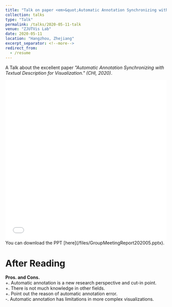```yaml
---
title: "Talk on paper <em>&quot;Automatic Annotation Synchronizing with Textual Description for Visualization.&quot;</em>"
collection: talks
type: "Talk"
permalink: /talks/2020-05-11-talk
venue: "ZJUTVis Lab"
date: 2020-05-11
location: "Hangzhou, Zhejiang"
excerpt_separator: <!--more-->
redirect_from:
  - /resume
---    
```


<!--more-->
     
A Talk about the excellent paper <em>"Automatic Annotation Synchronizing with Textual Description for Visualization." (CHI, 2020)</em>.                         
<iframe src="/files/GroupMeetingReport202005.pptx" width="100%" height="500" frameborder="no" border="0" marginwidth="0" marginheight="0"></iframe>    
You can download the PPT [here](/files/GroupMeetingReport202005.pptx).

After Reading
======       
<strong>Pros. and Cons.</strong>                                
+. Automatic annotation is a new research perspective and cut-in point.                                                     
+. There is not much knowledge in other fields.                                                              
+. Point out the reason of automatic annotation error.                                              
-. Automatic annotation has limitations in more complex visualizations.    